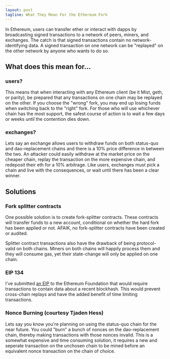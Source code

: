 ```yaml
---
layout: post
tagline: What They Mean For the Ethereum Fork
---
```


In Ethereum, users can transfer ether or interact with dapps by broadcasting signed transactions to a network of peers, miners, and exchanges. The catch is that signed transactions contain no network-identifying data. A signed transaction on one network can be "replayed" on the other network by anyone who wants to do so.

## What does this mean for...

### users?

This means that when interacting with any Ethereum client (be it Mist, geth, or parity), be prepared that any transactions on one chain may be replayed on the other. If you choose the "wrong" fork, you may end up losing funds when switching back to the "right" fork. For those who will use whichever chain has the most support, the safest course of action is to wait a few days or weeks until the contention dies down.

### exchanges?

Lets say an exchange allows users to withdraw funds on both status-quo and dao-replacement chains and there is a 10% price difference in between the two. An attacker could easily withdraw at the market price on the cheaper chain, replay the transaction on the more expensive chain, and redeposit their eth for a 10% arbitrage. Like users, exchanges must pick a chain and live with the consequences, or wait until there has been a clear winner.

## Solutions

### Fork splitter contracts

One possible solution is to create fork-splitter contracts. These contracts will transfer funds to a new account, conditional on whether the hard fork has been applied or not. AFAIK, no fork-splitter contracts have been created or audited.

Splitter contract transactions also have the drawback of being protocol-valid on both chains. Miners on both chains will happily process them and they will consume gas, yet their state-change will only be applied on one chain.

### EIP 134

I've submitted [an EIP](https://github.com/ethereum/EIPs/issues/134) to the Ethereum Foundation that would require transactions to contain data about a recent blockhash. This would prevent cross-chain replays and have the added benefit of time limiting transactions.

### Nonce Burning (courtesy Tjaden Hess)

Lets say you know you're planning on using the status-quo chain for the near future. You could "burn" a bunch of nonces on the dao-replacement chain, thereby making transactions with those nonces invalid. This is a somewhat expensive and time consuming solution, it requires a new and seperate transaction on the unchosen chain to be mined before an equivalent nonce transaction on the chain of choice.
